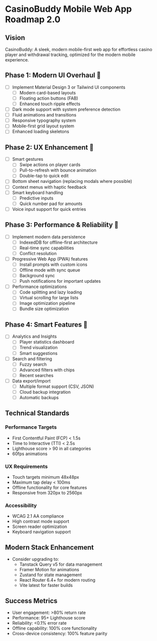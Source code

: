 # CasinoBuddy Mobile Web App Roadmap 2.0

## Vision
CasinoBuddy: A sleek, modern mobile-first web app for effortless casino player and withdrawal tracking, optimized for the modern mobile experience.

## Phase 1: Modern UI Overhaul 🎨
- [ ] Implement Material Design 3 or Tailwind UI components
  - [ ] Modern card-based layouts
  - [ ] Floating action buttons (FAB)
  - [ ] Enhanced touch ripple effects
- [ ] Dark mode support with system preference detection
- [ ] Fluid animations and transitions
- [ ] Responsive typography system
- [ ] Mobile-first grid layout system
- [ ] Enhanced loading skeletons

## Phase 2: UX Enhancement 🚀
- [ ] Smart gestures
  - [ ] Swipe actions on player cards
  - [ ] Pull-to-refresh with bounce animation
  - [ ] Double-tap to quick edit
- [ ] Bottom sheet navigation (replacing modals where possible)
- [ ] Context menus with haptic feedback
- [ ] Smart keyboard handling
  - [ ] Predictive inputs
  - [ ] Quick number pad for amounts
- [ ] Voice input support for quick entries

## Phase 3: Performance & Reliability 🔧
- [ ] Implement modern data persistence
  - [ ] IndexedDB for offline-first architecture
  - [ ] Real-time sync capabilities
  - [ ] Conflict resolution
- [ ] Progressive Web App (PWA) features
  - [ ] Install prompts with custom icons
  - [ ] Offline mode with sync queue
  - [ ] Background sync
  - [ ] Push notifications for important updates
- [ ] Performance optimizations
  - [ ] Code splitting and lazy loading
  - [ ] Virtual scrolling for large lists
  - [ ] Image optimization pipeline
  - [ ] Bundle size optimization

## Phase 4: Smart Features 🧠
- [ ] Analytics and Insights
  - [ ] Player statistics dashboard
  - [ ] Trend visualization
  - [ ] Smart suggestions
- [ ] Search and filtering
  - [ ] Fuzzy search
  - [ ] Advanced filters with chips
  - [ ] Recent searches
- [ ] Data export/import
  - [ ] Multiple format support (CSV, JSON)
  - [ ] Cloud backup integration
  - [ ] Automatic backups

## Technical Standards
### Performance Targets
- First Contentful Paint (FCP) < 1.5s
- Time to Interactive (TTI) < 2.5s
- Lighthouse score > 90 in all categories
- 60fps animations

### UX Requirements
- Touch targets minimum 48x48px
- Maximum tap delay < 100ms
- Offline functionality for core features
- Responsive from 320px to 2560px

### Accessibility
- WCAG 2.1 AA compliance
- High contrast mode support
- Screen reader optimization
- Keyboard navigation support

## Modern Stack Enhancement
- Consider upgrading to:
  - Tanstack Query v5 for data management
  - Framer Motion for animations
  - Zustand for state management
  - React Router 6.4+ for modern routing
  - Vite latest for faster builds

## Success Metrics
- User engagement: >80% return rate
- Performance: 95+ Lighthouse score
- Reliability: <0.1% error rate
- Offline capability: 100% core functionality
- Cross-device consistency: 100% feature parity